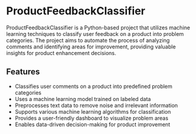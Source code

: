 # ProductFeedbackClassifier

ProductFeedbackClassifier is a Python-based project that utilizes machine learning techniques to classify user feedback on a product into problem categories. The project aims to automate the process of analyzing comments and identifying areas for improvement, providing valuable insights for product enhancement decisions.

## Features

- Classifies user comments on a product into predefined problem categories
- Uses a machine learning model trained on labeled data
- Preprocesses text data to remove noise and irrelevant information
- Supports various machine learning algorithms for classification
- Provides a user-friendly dashboard to visualize problem areas
- Enables data-driven decision-making for product improvement
